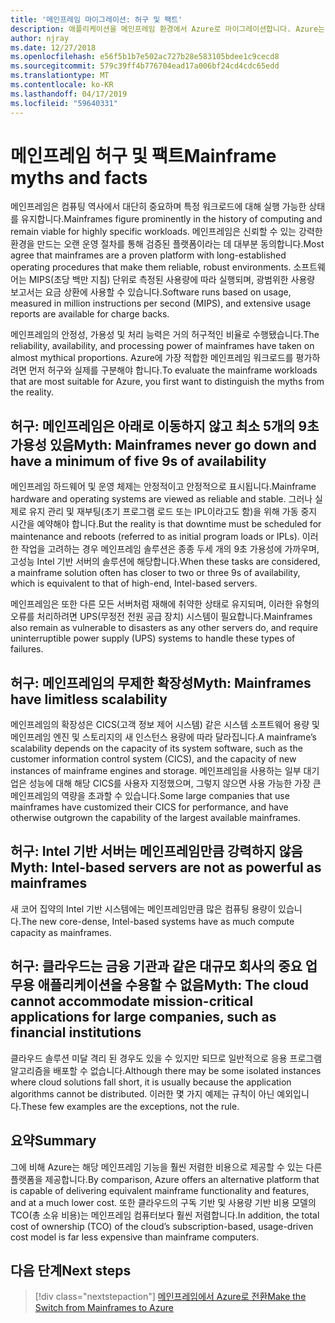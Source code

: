 ```yaml
---
title: '메인프레임 마이그레이션: 허구 및 팩트'
description: 애플리케이션을 메인프레임 환경에서 Azure로 마이그레이션합니다. Azure는 현재 메인프레임에서 실행되는 시스템에 대한 검증되고 가용성 및 확장성이 뛰어난 인프라입니다.
author: njray
ms.date: 12/27/2018
ms.openlocfilehash: e56f5b1b7e502ac727b28e583105bdee1c9cecd8
ms.sourcegitcommit: 579c39ff4b776704ead17a006bf24cd4cdc65edd
ms.translationtype: MT
ms.contentlocale: ko-KR
ms.lasthandoff: 04/17/2019
ms.locfileid: "59640331"
---
```

# <a name="mainframe-myths-and-facts"></a><span data-ttu-id="9e5d6-103">메인프레임 허구 및 팩트</span><span class="sxs-lookup"><span data-stu-id="9e5d6-103">Mainframe myths and facts</span></span>

<span data-ttu-id="9e5d6-104">메인프레임은 컴퓨팅 역사에서 대단히 중요하며 특정 워크로드에 대해 실행 가능한 상태를 유지합니다.</span><span class="sxs-lookup"><span data-stu-id="9e5d6-104">Mainframes figure prominently in the history of computing and remain viable for highly specific workloads.</span></span> <span data-ttu-id="9e5d6-105">메인프레임은 신뢰할 수 있는 강력한 환경을 만드는 오랜 운영 절차를 통해 검증된 플랫폼이라는 데 대부분 동의합니다.</span><span class="sxs-lookup"><span data-stu-id="9e5d6-105">Most agree that mainframes are a proven platform with long-established operating procedures that make them reliable, robust environments.</span></span> <span data-ttu-id="9e5d6-106">소프트웨어는 MIPS(초당 백만 지침) 단위로 측정된 사용량에 따라 실행되며, 광범위한 사용량 보고서는 요금 상환에 사용할 수 있습니다.</span><span class="sxs-lookup"><span data-stu-id="9e5d6-106">Software runs based on usage, measured in million instructions per second (MIPS), and extensive usage reports are available for charge backs.</span></span>

<span data-ttu-id="9e5d6-107">메인프레임의 안정성, 가용성 및 처리 능력은 거의 허구적인 비율로 수행됐습니다.</span><span class="sxs-lookup"><span data-stu-id="9e5d6-107">The reliability, availability, and processing power of mainframes have taken on almost mythical proportions.</span></span> <span data-ttu-id="9e5d6-108">Azure에 가장 적합한 메인프레임 워크로드를 평가하려면 먼저 허구와 실제를 구분해야 합니다.</span><span class="sxs-lookup"><span data-stu-id="9e5d6-108">To evaluate the mainframe workloads that are most suitable for Azure, you first want to distinguish the myths from the reality.</span></span>

## <a name="myth-mainframes-never-go-down-and-have-a-minimum-of-five-9s-of-availability"></a><span data-ttu-id="9e5d6-109">허구: 메인프레임은 아래로 이동하지 않고 최소 5개의 9초 가용성 있음</span><span class="sxs-lookup"><span data-stu-id="9e5d6-109">Myth: Mainframes never go down and have a minimum of five 9s of availability</span></span>

<span data-ttu-id="9e5d6-110">메인프레임 하드웨어 및 운영 체제는 안정적이고 안정적으로 표시됩니다.</span><span class="sxs-lookup"><span data-stu-id="9e5d6-110">Mainframe hardware and operating systems are viewed as reliable and stable.</span></span> <span data-ttu-id="9e5d6-111">그러나 실제로 유지 관리 및 재부팅(초기 프로그램 로드 또는 IPL이라고도 함)을 위해 가동 중지 시간을 예약해야 합니다.</span><span class="sxs-lookup"><span data-stu-id="9e5d6-111">But the reality is that downtime must be scheduled for maintenance and reboots (referred to as initial program loads or IPLs).</span></span> <span data-ttu-id="9e5d6-112">이러한 작업을 고려하는 경우 메인프레임 솔루션은 종종 두세 개의 9초 가용성에 가까우며, 고성능 Intel 기반 서버의 솔루션에 해당합니다.</span><span class="sxs-lookup"><span data-stu-id="9e5d6-112">When these tasks are considered, a mainframe solution often has closer to two or three 9s of availability, which is equivalent to that of high-end, Intel-based servers.</span></span>

<span data-ttu-id="9e5d6-113">메인프레임은 또한 다른 모든 서버처럼 재해에 취약한 상태로 유지되며, 이러한 유형의 오류를 처리하려면 UPS(무정전 전원 공급 장치) 시스템이 필요합니다.</span><span class="sxs-lookup"><span data-stu-id="9e5d6-113">Mainframes also remain as vulnerable to disasters as any other servers do, and require uninterruptible power supply (UPS) systems to handle these types of failures.</span></span>

## <a name="myth-mainframes-have-limitless-scalability"></a><span data-ttu-id="9e5d6-114">허구: 메인프레임의 무제한 확장성</span><span class="sxs-lookup"><span data-stu-id="9e5d6-114">Myth: Mainframes have limitless scalability</span></span>

<span data-ttu-id="9e5d6-115">메인프레임의 확장성은 CICS(고객 정보 제어 시스템) 같은 시스템 소프트웨어 용량 및 메인프레임 엔진 및 스토리지의 새 인스턴스 용량에 따라 달라집니다.</span><span class="sxs-lookup"><span data-stu-id="9e5d6-115">A mainframe’s scalability depends on the capacity of its system software, such as the customer information control system (CICS), and the capacity of new instances of mainframe engines and storage.</span></span> <span data-ttu-id="9e5d6-116">메인프레임을 사용하는 일부 대기업은 성능에 대해 해당 CICS를 사용자 지정했으며, 그렇지 않으면 사용 가능한 가장 큰 메인프레임의 역량을 초과할 수 있습니다.</span><span class="sxs-lookup"><span data-stu-id="9e5d6-116">Some large companies that use mainframes have customized their CICS for performance, and have otherwise outgrown the capability of the largest available mainframes.</span></span>

## <a name="myth-intel-based-servers-are-not-as-powerful-as-mainframes"></a><span data-ttu-id="9e5d6-117">허구: Intel 기반 서버는 메인프레임만큼 강력하지 않음</span><span class="sxs-lookup"><span data-stu-id="9e5d6-117">Myth: Intel-based servers are not as powerful as mainframes</span></span>

<span data-ttu-id="9e5d6-118">새 코어 집약의 Intel 기반 시스템에는 메인프레임만큼 많은 컴퓨팅 용량이 있습니다.</span><span class="sxs-lookup"><span data-stu-id="9e5d6-118">The new core-dense, Intel-based systems have as much compute capacity as mainframes.</span></span>

## <a name="myth-the-cloud-cannot-accommodate-mission-critical-applications-for-large-companies-such-as-financial-institutions"></a><span data-ttu-id="9e5d6-119">허구: 클라우드는 금융 기관과 같은 대규모 회사의 중요 업무용 애플리케이션을 수용할 수 없음</span><span class="sxs-lookup"><span data-stu-id="9e5d6-119">Myth: The cloud cannot accommodate mission-critical applications for large companies, such as financial institutions</span></span>

<span data-ttu-id="9e5d6-120">클라우드 솔루션 미달 격리 된 경우도 있을 수 있지만 되므로 일반적으로 응용 프로그램 알고리즘을 배포할 수 없습니다.</span><span class="sxs-lookup"><span data-stu-id="9e5d6-120">Although there may be some isolated instances where cloud solutions fall short, it is usually because the application algorithms cannot be distributed.</span></span> <span data-ttu-id="9e5d6-121">이러한 몇 가지 예제는 규칙이 아닌 예외입니다.</span><span class="sxs-lookup"><span data-stu-id="9e5d6-121">These few examples are the exceptions, not the rule.</span></span>

## <a name="summary"></a><span data-ttu-id="9e5d6-122">요약</span><span class="sxs-lookup"><span data-stu-id="9e5d6-122">Summary</span></span>

<span data-ttu-id="9e5d6-123">그에 비해 Azure는 해당 메인프레임 기능을 훨씬 저렴한 비용으로 제공할 수 있는 다른 플랫폼을 제공합니다.</span><span class="sxs-lookup"><span data-stu-id="9e5d6-123">By comparison, Azure offers  an alternative platform that is capable of delivering equivalent mainframe functionality and features, and at a much lower cost.</span></span> <span data-ttu-id="9e5d6-124">또한 클라우드의 구독 기반 및 사용량 기반 비용 모델의 TCO(총 소유 비용)는 메인프레임 컴퓨터보다 훨씬 저렴합니다.</span><span class="sxs-lookup"><span data-stu-id="9e5d6-124">In addition, the total cost of ownership (TCO) of the cloud’s subscription-based, usage-driven cost model is far less expensive than mainframe computers.</span></span>

## <a name="next-steps"></a><span data-ttu-id="9e5d6-125">다음 단계</span><span class="sxs-lookup"><span data-stu-id="9e5d6-125">Next steps</span></span>

> [!div class="nextstepaction"]
> [<span data-ttu-id="9e5d6-126">메인프레임에서 Azure로 전환</span><span class="sxs-lookup"><span data-stu-id="9e5d6-126">Make the Switch from Mainframes to Azure</span></span>](migration-strategies.md)
